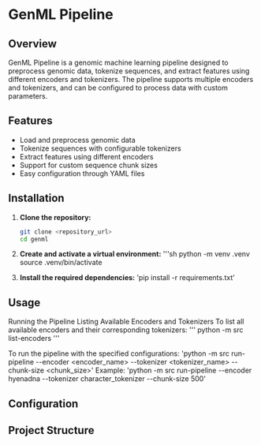 # GenML Pipeline

## Overview

GenML Pipeline is a genomic machine learning pipeline designed to preprocess genomic data, tokenize sequences, and extract features using different encoders and tokenizers. The pipeline supports multiple encoders and tokenizers, and can be configured to process data with custom parameters.

## Features

- Load and preprocess genomic data
- Tokenize sequences with configurable tokenizers
- Extract features using different encoders
- Support for custom sequence chunk sizes
- Easy configuration through YAML files

## Installation

1. **Clone the repository:**

   ```sh
   git clone <repository_url>
   cd genml

2. **Create and activate a virtual environment:**
    '''sh
    python -m venv .venv
    source .venv/bin/activate


3. **Install the required dependencies:**
    'pip install -r requirements.txt'

## Usage
Running the Pipeline
Listing Available Encoders and Tokenizers
To list all available encoders and their corresponding tokenizers:
'''
python -m src list-encoders
'''

To run the pipeline with the specified configurations:
    'python -m src run-pipeline --encoder <encoder_name> --tokenizer <tokenizer_name> --chunk-size <chunk_size>'
Example:
'python -m src run-pipeline --encoder hyenadna --tokenizer character_tokenizer --chunk-size 500'

## Configuration
## Project Structure





